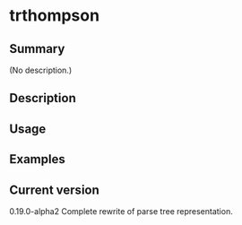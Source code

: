 # trthompson

## Summary

(No description.)

## Description

## Usage

## Examples

## Current version

0.19.0-alpha2 Complete rewrite of parse tree representation.
